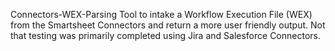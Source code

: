 Connectors-WEX-Parsing
Tool to intake a Workflow Execution File (WEX) from the Smartsheet Connectors and return a more user friendly output. Not that testing was primarily completed using Jira and Salesforce Connectors.

